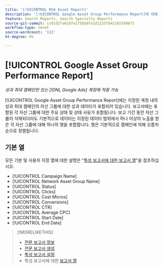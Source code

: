 ```yaml
---
title: '[!UICONTROL RSA Asset Report]'
description: '[!UICONTROL Google Asset Group Performance Report]에 대해 알아봅니다.'
feature: Search Reports, Search Specialty Reports
source-git-commit: cc01d2fa62d7e1f5bb07a1d1255f842165399673
workflow-type: tm+mt
source-wordcount: '113'
ht-degree: 0%

---
```


# [!UICONTROL Google Asset Group Performance Report]

*성과 최대 캠페인만 있는 [!DNL Google Ads] 계정에 적용 가능*

[!UICONTROL Google Asset Group Performance Report]에는 지정된 계정 내의 성과 최대 캠페인의 자산 그룹에 대한 성과 데이터가 포함되어 있습니다. 보고서에는 포함된 각 자산 그룹에 대한 주요 상태 및 상태 사유가 포함됩니다. 보고 기간 동안 자산 그룹이 삭제되더라도 기본적으로 데이터는 지정된 데이터 범위에서 하나 이상의 노출을 받은 각 자산 그룹에 대해 하나의 행을 포함합니다. 행은 기본적으로 캠페인에 의해 오름차순으로 정렬됩니다.

<!-- We're pulling data directly from GGL and not storing it, so no limitations on our end WRT date range. -->

## 기본 열

모든 기본 및 사용자 지정 열에 대한 설명은 &quot;[특성 보고서에 대한 보고서 열](specialty-report-columns.md)&quot;을 참조하십시오.

* [!UICONTROL Campaign Name]
* [!UICONTROL Network Asset Group Name]
* [!UICONTROL Status]
* [!UICONTROL Clicks]
* [!UICONTROL Cost Micros]
* [!UICONTROL Conversions]
* [!UICONTROL CTR]
* [!UICONTROL Average CPC]
* [!UICONTROL Start Date]
* [!UICONTROL End Date]

>[!MORELIKETHIS]
>
>* [전문 보고서 정보](specialty-report-about.md)
>* [전문 보고서 생성](specialty-report-generate.md)
>* [특성 보고서 설정](specialty-report-settings.md)
>* 특성 보고서에 대한 [보고서 열](specialty-report-columns.md)
